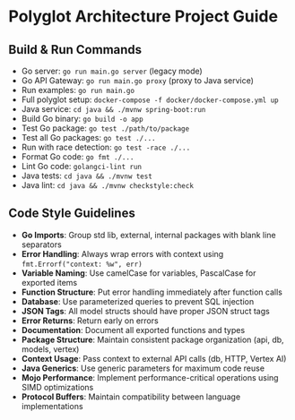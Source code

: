 # Polyglot Architecture Project Guide

## Build & Run Commands
- Go server: `go run main.go server` (legacy mode)
- Go API Gateway: `go run main.go proxy` (proxy to Java service)
- Run examples: `go run main.go`
- Full polyglot setup: `docker-compose -f docker/docker-compose.yml up`
- Java service: `cd java && ./mvnw spring-boot:run`
- Build Go binary: `go build -o app`
- Test Go package: `go test ./path/to/package`
- Test all Go packages: `go test ./...`
- Run with race detection: `go test -race ./...`
- Format Go code: `go fmt ./...`
- Lint Go code: `golangci-lint run`
- Java tests: `cd java && ./mvnw test`
- Java lint: `cd java && ./mvnw checkstyle:check`

## Code Style Guidelines
- **Go Imports**: Group std lib, external, internal packages with blank line separators
- **Error Handling**: Always wrap errors with context using `fmt.Errorf("context: %w", err)`
- **Variable Naming**: Use camelCase for variables, PascalCase for exported items
- **Function Structure**: Put error handling immediately after function calls
- **Database**: Use parameterized queries to prevent SQL injection
- **JSON Tags**: All model structs should have proper JSON struct tags
- **Error Returns**: Return early on errors
- **Documentation**: Document all exported functions and types
- **Package Structure**: Maintain consistent package organization (api, db, models, vertex)
- **Context Usage**: Pass context to external API calls (db, HTTP, Vertex AI)
- **Java Generics**: Use generic parameters for maximum code reuse
- **Mojo Performance**: Implement performance-critical operations using SIMD optimizations
- **Protocol Buffers**: Maintain compatibility between language implementations